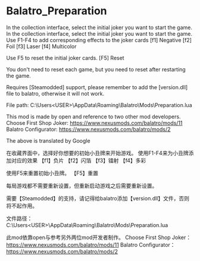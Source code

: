 # Balatro_Preparation
In the collection interface, select the initial joker you want to start the game.
In the collection interface, select the initial joker you want to start the game.
Use F1-F4 to add corresponding effects to the joker cards
[f1] Negative
[f2] Foil
[f3] Laser
[f4] Multicolor

Use F5 to reset the initial joker cards.
[F5] Reset

You don't need to reset each game, but you need to reset after restarting the game.

Requires [Steamodded] support, please remember to add the [version.dll] file to balatro, otherwise it will not work.

File path: C:\Users\<USER>\AppData\Roaming\Balatro\Mods\Preparation.lua

This mod is made by open and reference to two other mod developers.
Choose First Shop Joker: https://www.nexusmods.com/balatro/mods/11
Balatro Configurator: https://www.nexusmods.com/balatro/mods/2

The above is translated by Google

在收藏界面中，选择好你想要的初始小丑牌来开始游戏。
使用F1-F4来为小丑牌添加对应的效果
【f1】负片
【f2】闪箔
【f3】镭射
【f4】多彩

使用F5来重置初始小丑牌。
【F5】重置

每局游戏都不需要重新设置，但重新启动游戏之后需要重新设置。

需要【Steamodded】的支持，请记得给balatro添加【version.dll】文件，否则将不起作用。

文件路径：C:\Users\<USER>\AppData\Roaming\Balatro\Mods\Preparation.lua

此mod依靠open与参考另外两位mod开发者制作。
Choose First Shop Joker：https://www.nexusmods.com/balatro/mods/11
Balatro Configurator：https://www.nexusmods.com/balatro/mods/2
